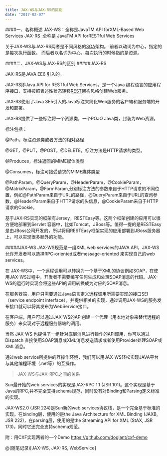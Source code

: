 ```yaml
---
title: JAX-WS与JAX-RS的区别
date: "2017-02-07"
---
```


####一、名称概述
JAX-WS：全称是JavaTM API forXML-Based Web Services
JAX-RS :全称是 JavaTM API forRESTful Web Services

关于JAX-WS与JAX-RS两者是不同风格的[SOA](https://www.martinfowler.com/bliki/ServiceOrientedAmbiguity.html)架构。
前者以动词为中心，指定的是每次执行函数。
而后者以名词为中心，每次执行的时候指的是资源。

####二、JAX-WS与JAX-RS的区别
#####JAX-RS

JAX-RS是JAVA EE6 引入的。

JAX-RS即Java API for RESTful Web Services，是一个Java 编程语言的应用程序接口，支持按照表述性状态转移[REST](https://en.wikipedia.org/wiki/Representational_state_transfer)架构风格创建Web服务。

JAX-RS使用了Java SE5引入的Java标注来简化Web服务的客户端和服务端的开发和部署。

JAX-RS提供了一些标注将一个资源类，一个POJO Java类，封装为Web资源。

标注包括：

@Path，标注资源类或者方法的相对路径

@GET，@PUT，@POST，@DELETE，标注方法是HTTP请求的类型。

@Produces，标注返回的MIME媒体类型

@Consumes，标注可接受请求的MIME媒体类型

@PathParam，@QueryParam，@HeaderParam，@CookieParam，@MatrixParam，@FormParam,分别标注方法的参数来自于HTTP请求的不同位置，例如@PathParam来自于URL的路径，@QueryParam来自于URL的查询参数，@HeaderParam来自于HTTP请求的头信息，@CookieParam来自于HTTP请求的Cookie。

基于JAX-RS实现的框架有Jersey，RESTEasy等。这两个框架创建的应用可以很方便地部署到Servlet 容器中，比如Tomcat，JBoss等。值得一提的是RESTEasy是由JBoss公司开发的，所以将用RESTEasy框架实现的应用部署到JBoss服务器上，可以实现很多额外的功能。


#####JAX-WS
JAX-WS规范是一组XML web services的JAVA API，JAX-WS允许开发者可以选择RPC-oriented或者message-oriented 来实现自己的web services。

在 JAX-WS中，一个远程调用可以转换为一个基于XML的协议例如SOAP，在使用JAX-WS过程中，开发者不需要编写任何生成和处理SOAP消息的代码。JAX-WS的运行时实现会将这些API的调用转换成为对应的SOAP消息。

在服务器端，用户只需要通过Java语言定义远程调用所需要实现的接口SEI（service endpoint interface），并提供相关的实现，通过调用JAX-WS的服务发布接口就可以将其发布为WebService接口。

在客户端，用户可以通过JAX-WS的API创建一个代理（用本地对象来替代远程的服务）来实现对于远程服务器端的调用。

当然 JAX-WS 也提供了一组针对底层消息进行操作的API调用，你可以通过Dispatch 直接使用SOAP消息或XML消息发送请求或者使用Provider处理SOAP或XML消息。

通过web service所提供的互操作环境，我们可以用JAX-WS轻松实现JAVA平台与其他编程环境（.net等）的互操作。

>JAX-WS与JAX-RPC之间的关系

Sun最开始的web services的实现是JAX-RPC 1.1 (JSR 101)。这个实现是基于Java的RPC,并不完全支持schema规范，同时没有对Binding和Parsing定义标准的实现。

JAX-WS2.0 (JSR 224)是Sun新的web services协议栈，是一个完全基于标准的实现。在binding层，使用的是the Java Architecture for XML Binding (JAXB, JSR 222)，在parsing层，使用的是the Streaming API for XML (StAX, JSR 173)，同时它还完全支持schema规范。

附：用CXF实现两者的一个Demo
https://github.com/dogiant/cxf-demo


@(随笔记录)[JAX-WS, JAX-RS, WebService]

 